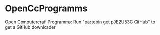 OpenCcProgramms
===============

Open Computercraft Programms:
Run "pastebin get p0E2U53C GitHub" to get a GitHub downloader
